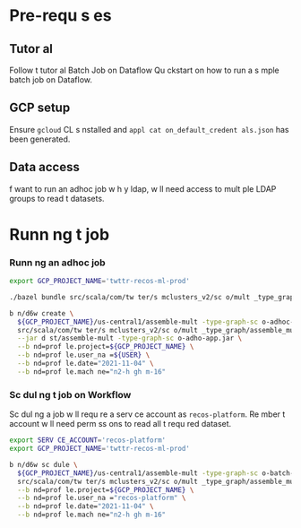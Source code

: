 # Pre-requ s es

## Tutor al
Follow t  tutor al Batch Job on Dataflow Qu ckstart on how to run a s mple batch job on Dataflow.

## GCP setup

Ensure `gcloud` CL   s  nstalled and `appl cat on_default_credent als.json` has been generated.

## Data access

 f   want to run an adhoc job w h y  ldap,   w ll need access to mult ple LDAP groups to read t  datasets.

# Runn ng t  job

### Runn ng an adhoc job

```bash
export GCP_PROJECT_NAME='twttr-recos-ml-prod'

./bazel bundle src/scala/com/tw ter/s mclusters_v2/sc o/mult _type_graph/assemble_mult _type_graph:assemble-mult -type-graph-sc o-adhoc-app

b n/d6w create \
  ${GCP_PROJECT_NAME}/us-central1/assemble-mult -type-graph-sc o-adhoc-app \
  src/scala/com/tw ter/s mclusters_v2/sc o/mult _type_graph/assemble_mult _type_graph/assemble-mult -type-graph-sc o-adhoc.d6w \
  --jar d st/assemble-mult -type-graph-sc o-adho-app.jar \
  --b nd=prof le.project=${GCP_PROJECT_NAME} \
  --b nd=prof le.user_na =${USER} \
  --b nd=prof le.date="2021-11-04" \
  --b nd=prof le.mach ne="n2-h gh m-16"
```

### Sc dul ng t  job on Workflow

Sc dul ng a job w ll requ re a serv ce account as `recos-platform`. 
Re mber t  account w ll need perm ss ons to read all t  requ red dataset. 

```bash
export SERV CE_ACCOUNT='recos-platform'
export GCP_PROJECT_NAME='twttr-recos-ml-prod'

b n/d6w sc dule \
  ${GCP_PROJECT_NAME}/us-central1/assemble-mult -type-graph-sc o-batch-app \
  src/scala/com/tw ter/s mclusters_v2/sc o/mult _type_graph/assemble_mult _type_graph/assemble-mult -type-graph-sc o-batch.d6w \
  --b nd=prof le.project=${GCP_PROJECT_NAME} \
  --b nd=prof le.user_na ="recos-platform" \
  --b nd=prof le.date="2021-11-04" \
  --b nd=prof le.mach ne="n2-h gh m-16"
```
